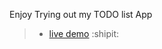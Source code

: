 Enjoy Trying out my TODO list App
> - [live demo](https://meowchii19.github.io/Vanilla-JavaScript-ToDo-app/) :shipit:
